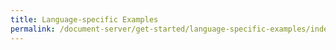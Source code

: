 ```yaml
---
title: Language-specific Examples
permalink: /document-server/get-started/language-specific-examples/index.html
---
```

